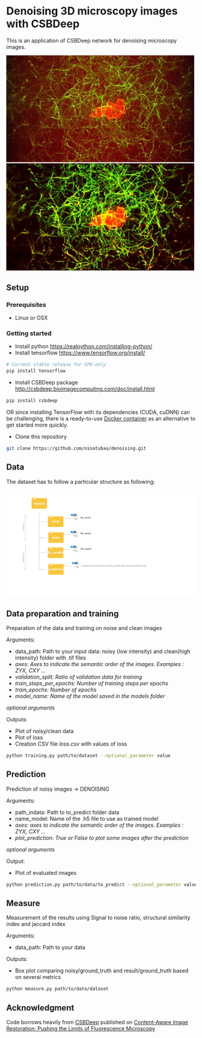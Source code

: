 # Denoising 3D microscopy images with CSBDeep

This is an application of CSBDeep network for denoising microscopy images.

<img src="imgs/noisy.jpg" width="500px"/>
<img src="imgs/denoised.jpg" width="500px"/>



## Setup

### Prerequisites
- Linux or OSX

### Getting started
- Install python https://realpython.com/installing-python/
- Install tensorflow https://www.tensorflow.org/install/
```bash
# Current stable release for CPU-only
pip install tensorflow 
```
- Install CSBDeep package http://csbdeep.bioimagecomputing.com/doc/install.html
```bash
pip install csbdeep 
```
OR
since installing TensorFlow with its dependencies (CUDA, cuDNN) can be challenging, there is a ready-to-use [Docker container](https://hub.docker.com/r/tboo/csbdeep_gpu_docker/) as an alternative to get started more quickly. 

- Clone this repository
```bash
git clone https://github.com/ninatubau/denoising.git
```
## Data

The dataset has to follow a particular structure as following:

<img src="imgs/dataset_structure.png" width="900px"/>

## Data preparation and training

Preparation of the data and training on noise and clean images

Arguments:
- data_path: Path to your input data: noisy (low intensity) and clean(high intensity) folder with .tif files
- *axes: Axes to indicate the semantic order of the images. Examples : ZYX, CXY ...* 
- *validation_split: Ratio of validation data for training*
- *train_steps_per_epochs: Number of training steps per epochs*
- *train_epochs: Number of epochs*
- *model_name: Name of the model saved in the models folder*

*optional arguments*

Outputs: 
- Plot of noisy/clean data
- Plot of loss
- Creation CSV file *loss.csv* with values of loss

```bash
python training.py path/to/dataset --optional_parameter value
```

## Prediction

Prediction of noisy images -> DENOISING

Arguments:
- path_indata: Path to to_predict folder data
- name_model: Name of the .h5 file to use as trained model
- *axes: axes to indicate the semantic order of the images. Examples : ZYX, CXY ...*
- *plot_prediction: True or False to plot some images after the prediction*

*optional arguments*

Output:
- Plot of evaluated images

```bash
python prediction.py path/to/data/to_predict --optional_parameter value
```


## Measure

Measurement of the results using Signal to noise ratio, structural similarity index and jaccard index

Arguments:
- data_path: Path to your data

Outputs:
- Box plot comparing noisy/ground_truth and result/ground_truth based on several metrics

```bash
python measure.py path/to/data/dataset 
```

## Acknowledgment

Code borrows heavily from [CSBDeep](https://github.com/CSBDeep/CSBDeep) published on [Content-Aware Image Restoration: Pushing the Limits of Fluorescence Microscopy](https://www.biorxiv.org/content/10.1101/236463v1)

